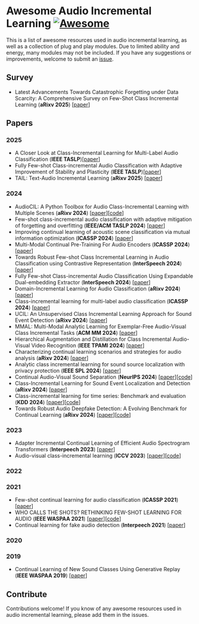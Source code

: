 # Awesome Audio Incremental Learning [![Awesome](https://awesome.re/badge.svg)](https://awesome.re)

This is a list of awesome resources used in audio incremental learning, as well as a collection of plug and play modules. Due to limited ability and energy, many modules may not be included. If you have any suggestions or improvements, welcome to submit an [issue](https://github.com/chessxu/awesome-ffd/issues).


## Survey
<!-- - XXX survey (**XX journal or conference**) [[paper](link)] -->
- Latest Advancements Towards Catastrophic Forgetting under Data Scarcity: A Comprehensive Survey on Few-Shot Class Incremental Learning (**aRixv 2025**) [[paper](https://arxiv.org/pdf/2502.08181)]



## Papers

### 2025
- A Closer Look at Class-Incremental Learning for Multi-Label Audio Classification (**IEEE TASLP**)[[paper](https://ieeexplore.ieee.org/abstract/document/10909318)]
- Fully Few-shot Class-incremental Audio Classification with Adaptive Improvement of Stability and Plasticity (**IEEE TASLP**)[[paper](https://ieeexplore.ieee.org/abstract/document/10833821)]
- TAIL: Text-Audio Incremental Learning (**aRixv 2025**) [[paper](https://arxiv.org/pdf/2503.04258)]

### 2024
<!--  - XXX (**XX**) [[paper](XX)] [[code](XXX)] -->
- AudioCIL: A Python Toolbox for Audio Class-Incremental Learning with Multiple Scenes (**aRixv 2024**) [[paper](https://arxiv.org/abs/2412.11907)][[code](https://github.com/colaudiolab/AudioCIL/tree/main)]
- Few-shot class-incremental audio classification with adaptive mitigation of forgetting and overfitting (**IEEE/ACM TASLP 2024**) [[paper](https://ieeexplore.ieee.org/abstract/document/10494541/)]
- Improving continual learning of acoustic scene classification via mutual information optimization (**ICASSP 2024**) [[paper](https://ieeexplore.ieee.org/abstract/document/10446846/)]
- Multi-Modal Continual Pre-Training For Audio Encoders (**ICASSP 2024**) [[paper](https://ieeexplore.ieee.org/abstract/document/10446424)]
- Towards Robust Few-shot Class Incremental Learning in Audio Classification using Contrastive Representation (**InterSpeech 2024**) [[paper](https://www.isca-archive.org/interspeech_2024/singh24b_interspeech.pdf)]
- Fully Few-shot Class-incremental Audio Classification Using Expandable Dual-embedding Extractor (**InterSpeech 2024**) [[paper](https://www.isca-archive.org/interspeech_2024/si24_interspeech.pdf)]
- Domain-Incremental Learning for Audio Classification (**aRixv 2024**) [[paper](https://arxiv.org/pdf/2412.17424)]
- Class-incremental learning for multi-label audio classification (**ICASSP 2024**) [[paper](https://arxiv.org/pdf/2401.04447)]
- UCIL: An Unsupervised Class Incremental Learning Approach for Sound Event Detection (**aRixv 2024**) [[paper](https://arxiv.org/pdf/2407.03657)]
- MMAL: Multi-Modal Analytic Learning for Exemplar-Free Audio-Visual Class Incremental Tasks (**ACM MM 2024**) [[paper](https://dl.acm.org/doi/abs/10.1145/3664647.3681607)]
- Hierarchical Augmentation and Distillation for Class Incremental Audio-Visual Video Recognition (**IEEE TPAMI 2024**) [[paper](https://ieeexplore.ieee.org/abstract/document/10494541/)] 
- Characterizing continual learning scenarios and strategies for audio analysis (**aRixv 2024**) [[paper](https://arxiv.org/pdf/2407.00465)]
- Analytic class incremental learning for sound source localization with privacy protection (**IEEE SPL 2024**) [[paper](https://ieeexplore.ieee.org/abstract/document/10771830)]
- Continual Audio-Visual Sound Separation (**NeurIPS 2024**) [[paper](https://proceedings.neurips.cc/paper_files/paper/2024/file/8af52d7acc4f0013661d4223d7e12b4c-Paper-Conference.pdf)][[code](https://github.com/weiguoPian/ContAV-Sep_NeurIPS2024)]
- Class-Incremental Learning for Sound Event Localization and Detection (**aRixv 2024**) [[paper](https://arxiv.org/pdf/2411.12830)]
- Class-incremental learning for time series: Benchmark and evaluation (**KDD 2024**) [[paper](https://dl.acm.org/doi/abs/10.1145/3637528.3671581)][[code](https://github.com/zqiao11/TSCIL)]
- Towards Robust Audio Deepfake Detection: A Evolving Benchmark for Continual Learning (**aRixv 2024**) [[paper](https://arxiv.org/pdf/2405.08596)][[code](https://github.com/Cecile-hi/Evolving-FAD-CL-Benchmark.git)]


### 2023
- Adapter Incremental Continual Learning of Efficient Audio Spectrogram Transformers (**Interpeech 2023**) [[paper](https://www.isca-archive.org/interspeech_2023/muthuchamyselvaraj23_interspeech.pdf)]
- Audio-visual class-incremental learning (**ICCV 2023**) [[paper](https://openaccess.thecvf.com/content/ICCV2023/html/Pian_Audio-Visual_Class-Incremental_Learning_ICCV_2023_paper.html)][[code](https://github.com/weiguoPian/)]

### 2022

### 2021
- Few-shot continual learning for audio classification (**ICASSP 2021**) [[paper](https://ieeexplore.ieee.org/abstract/document/9413584)]
- WHO CALLS THE SHOTS? RETHINKING FEW-SHOT LEARNING FOR AUDIO (**IEEE WASPAA 2021**) [[paper](https://ieeexplore.ieee.org/abstract/document/9632677)][[code](https://github.com/wangyu/rethink-audio-fsl)]
- Continual learning for fake audio detection (**Interpeech 2021**) [[paper](https://www.isca-archive.org/interspeech_2021/ma21b_interspeech.pdf)]

### 2020

### 2019
- Continual Learning of New Sound Classes Using Generative Replay (**IEEE WASPAA 2019**) [[paper](https://ieeexplore.ieee.org/document/8937236)]


## Contribute

Contributions welcome! If you know of any awesome resources used in audio incremental learning, please add them in the issues.
